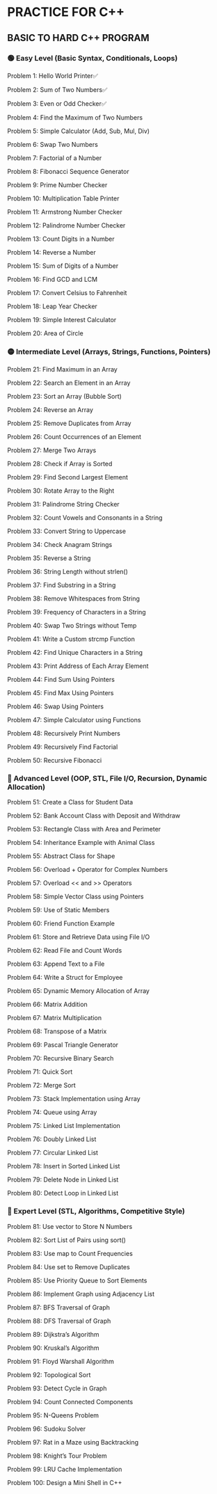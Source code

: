 # PRACTICE FOR C++

## BASIC TO HARD C++ PROGRAM

### 🟢 Easy Level (Basic Syntax, Conditionals, Loops)
Problem 1: Hello World Printer✅

Problem 2: Sum of Two Numbers✅

Problem 3: Even or Odd Checker✅

Problem 4: Find the Maximum of Two Numbers

Problem 5: Simple Calculator (Add, Sub, Mul, Div)

Problem 6: Swap Two Numbers

Problem 7: Factorial of a Number

Problem 8: Fibonacci Sequence Generator

Problem 9: Prime Number Checker

Problem 10: Multiplication Table Printer

Problem 11: Armstrong Number Checker

Problem 12: Palindrome Number Checker

Problem 13: Count Digits in a Number

Problem 14: Reverse a Number

Problem 15: Sum of Digits of a Number

Problem 16: Find GCD and LCM

Problem 17: Convert Celsius to Fahrenheit

Problem 18: Leap Year Checker

Problem 19: Simple Interest Calculator

Problem 20: Area of Circle

### 🟡 Intermediate Level (Arrays, Strings, Functions, Pointers)
Problem 21: Find Maximum in an Array

Problem 22: Search an Element in an Array

Problem 23: Sort an Array (Bubble Sort)

Problem 24: Reverse an Array

Problem 25: Remove Duplicates from Array

Problem 26: Count Occurrences of an Element

Problem 27: Merge Two Arrays

Problem 28: Check if Array is Sorted

Problem 29: Find Second Largest Element

Problem 30: Rotate Array to the Right

Problem 31: Palindrome String Checker

Problem 32: Count Vowels and Consonants in a String

Problem 33: Convert String to Uppercase

Problem 34: Check Anagram Strings

Problem 35: Reverse a String

Problem 36: String Length without strlen()

Problem 37: Find Substring in a String

Problem 38: Remove Whitespaces from String

Problem 39: Frequency of Characters in a String

Problem 40: Swap Two Strings without Temp

Problem 41: Write a Custom strcmp Function

Problem 42: Find Unique Characters in a String

Problem 43: Print Address of Each Array Element

Problem 44: Find Sum Using Pointers

Problem 45: Find Max Using Pointers

Problem 46: Swap Using Pointers

Problem 47: Simple Calculator using Functions

Problem 48: Recursively Print Numbers

Problem 49: Recursively Find Factorial

Problem 50: Recursive Fibonacci

### 🔵 Advanced Level (OOP, STL, File I/O, Recursion, Dynamic Allocation)
Problem 51: Create a Class for Student Data

Problem 52: Bank Account Class with Deposit and Withdraw

Problem 53: Rectangle Class with Area and Perimeter

Problem 54: Inheritance Example with Animal Class

Problem 55: Abstract Class for Shape

Problem 56: Overload + Operator for Complex Numbers

Problem 57: Overload << and >> Operators

Problem 58: Simple Vector Class using Pointers

Problem 59: Use of Static Members

Problem 60: Friend Function Example

Problem 61: Store and Retrieve Data using File I/O

Problem 62: Read File and Count Words

Problem 63: Append Text to a File

Problem 64: Write a Struct for Employee

Problem 65: Dynamic Memory Allocation of Array

Problem 66: Matrix Addition

Problem 67: Matrix Multiplication

Problem 68: Transpose of a Matrix

Problem 69: Pascal Triangle Generator

Problem 70: Recursive Binary Search

Problem 71: Quick Sort

Problem 72: Merge Sort

Problem 73: Stack Implementation using Array

Problem 74: Queue using Array

Problem 75: Linked List Implementation

Problem 76: Doubly Linked List

Problem 77: Circular Linked List

Problem 78: Insert in Sorted Linked List

Problem 79: Delete Node in Linked List

Problem 80: Detect Loop in Linked List

### 🔴 Expert Level (STL, Algorithms, Competitive Style)
Problem 81: Use vector to Store N Numbers

Problem 82: Sort List of Pairs using sort()

Problem 83: Use map to Count Frequencies

Problem 84: Use set to Remove Duplicates

Problem 85: Use Priority Queue to Sort Elements

Problem 86: Implement Graph using Adjacency List

Problem 87: BFS Traversal of Graph

Problem 88: DFS Traversal of Graph

Problem 89: Dijkstra’s Algorithm

Problem 90: Kruskal’s Algorithm

Problem 91: Floyd Warshall Algorithm

Problem 92: Topological Sort

Problem 93: Detect Cycle in Graph

Problem 94: Count Connected Components

Problem 95: N-Queens Problem

Problem 96: Sudoku Solver

Problem 97: Rat in a Maze using Backtracking

Problem 98: Knight’s Tour Problem

Problem 99: LRU Cache Implementation

Problem 100: Design a Mini Shell in C++
